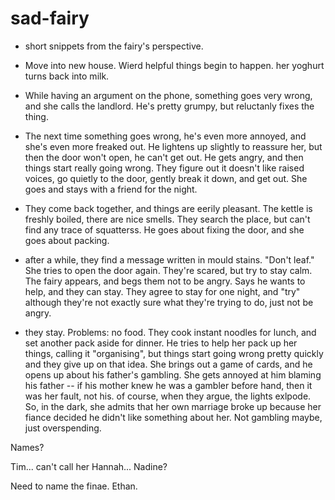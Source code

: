 # sad-fairy


- short snippets from the fairy's perspective. 

- Move into new house. Wierd helpful things begin to happen. her yoghurt turns back into milk. 

- While having an argument on the phone, something goes very wrong, and she calls the landlord. He's pretty grumpy, but reluctanly fixes the thing. 

- The next time something goes wrong, he's even more annoyed, and she's even more freaked out. He lightens up slightly to reassure her, but then the door won't open, he can't get out. He gets angry, and then things start really going wrong. They figure out it doesn't like raised voices, go quietly to the door, gently break it down, and get out. She goes and stays with a friend for the night. 

- They come back together, and things are eerily pleasant. The kettle is freshly boiled, there are nice smells. They search the place, but can't find any trace of squatterss. He goes about fixing the door, and she goes about packing. 

- after a while, they find a message written in mould stains. "Don't leaf." She tries to open the door again. They're scared, but try to stay calm. The fairy appears, and begs them not to be angry. Says he wants to help, and they can stay. They agree to stay for one night, and "try" although they're not exactly sure what they're trying to do, just not be angry. 

- they stay. Problems: no food. They cook instant noodles for lunch, and set another pack aside for dinner. He tries to help her pack up her things, calling it "organising", but things start going wrong pretty quickly and they give up on that idea. She brings out a game of cards, and he opens up about his father's gambling. She gets annoyed at him blaming his father -- if his mother knew he was a gambler before hand, then it was her fault, not his. of course, when they argue, the lights exlpode. So, in the dark, she admits that her own marriage broke up because her fiance decided he didn't like something about her. Not gambling maybe, just overspending. 

Names?

Tim... can't call her Hannah... Nadine?

Need to name the finae. Ethan. 

